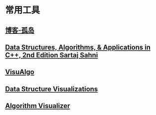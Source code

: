 # 常用工具

## [博客-孤岛](https://www.teio.love/博客/)

## [**Data Structures, Algorithms, & Applications in C++, 2nd Edition** Sartaj Sahni](/dsaac/dsaacIndex.htm)

## [**VisuAlgo**](https://visualgo.net/zh)

## [**Data Structure Visualizations**](https://www.cs.usfca.edu/~galles/visualization/Algorithms.html)

## [**Algorithm Visualizer**](https://algorithm-visualizer.org/)
